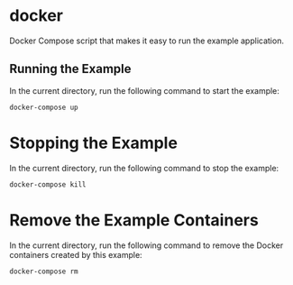 # docker
Docker Compose script that makes it easy to run the example application.

## Running the Example
In the current directory, run the following command to start the example:

    docker-compose up
    
# Stopping the Example
In the current directory, run the following command to stop the example:

    docker-compose kill
    
# Remove the Example Containers
In the current directory, run the following command to remove the Docker containers created by this example:

    docker-compose rm 